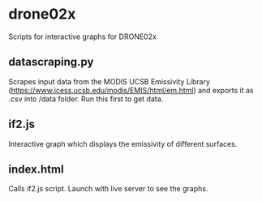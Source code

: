 # drone02x
Scripts for interactive graphs for DRONE02x

## datascraping.py
Scrapes input data from the MODIS UCSB Emissivity Library (https://www.icess.ucsb.edu/modis/EMIS/html/em.html) and exports it as .csv into /data folder. Run this first to get data.

## if2.js
Interactive graph which displays the emissivity of different surfaces. 

## index.html
Calls if2.js script. Launch with live server to see the graphs.
